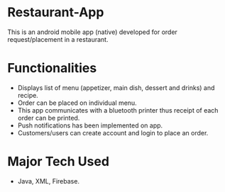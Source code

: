 # Restaurant-App
This is an android mobile app (native) developed for order request/placement in a restaurant.

# Functionalities
* Displays list of menu (appetizer, main dish, dessert and drinks) and recipe.
* Order can be placed on individual menu.
* This app communicates with a bluetooth printer thus receipt of each order can be printed.
* Push notifications has been implemented on app.
* Customers/users can create account and login to place an order.

# Major Tech Used
* Java, XML, Firebase.


